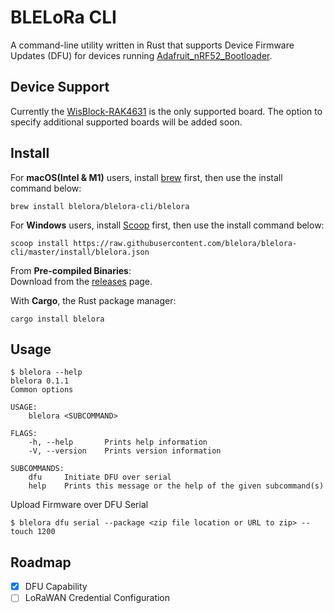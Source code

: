 # BLELoRa CLI 
A command-line utility written in Rust that supports Device Firmware Updates (DFU) for devices running [Adafruit_nRF52_Bootloader](https://github.com/adafruit/Adafruit_nRF52_Bootloader).

## Device Support
Currently the [WisBlock-RAK4631](https://store.rakwireless.com/products/rak4631-lpwan-node) is the only supported board. The option to specify additional supported boards will be added soon.

## Install 
For **macOS(Intel & M1)** users, install [brew](https://brew.sh/) first, then use the install command below:
```
brew install blelora/blelora-cli/blelora
```

For **Windows** users, install [Scoop](https://scoop.sh/) first, then use the install command below:
```
scoop install https://raw.githubusercontent.com/blelora/blelora-cli/master/install/blelora.json
```

From **Pre-compiled Binaries**:  
Download from the [releases](https://github.com/blelora/blelora-cli/releases) page.

With **Cargo**, the Rust package manager:  
```
cargo install blelora
```
## Usage
```
$ blelora --help 
blelora 0.1.1
Common options

USAGE:
    blelora <SUBCOMMAND>

FLAGS:
    -h, --help       Prints help information
    -V, --version    Prints version information

SUBCOMMANDS:
    dfu     Initiate DFU over serial
    help    Prints this message or the help of the given subcommand(s)
```
Upload Firmware over DFU Serial
```
$ blelora dfu serial --package <zip file location or URL to zip> --touch 1200
```

## Roadmap

 * [x] DFU Capability
 * [ ] LoRaWAN Credential Configuration
